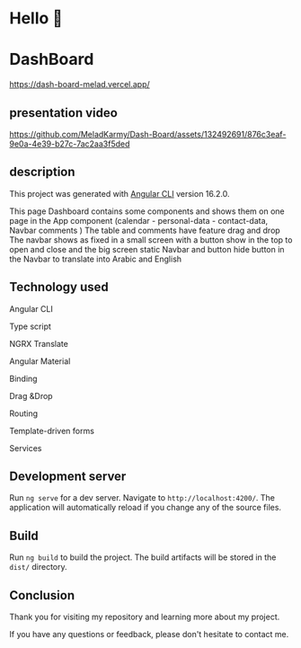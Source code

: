 # Hello 👋

# DashBoard

https://dash-board-melad.vercel.app/

## presentation video


https://github.com/MeladKarmy/Dash-Board/assets/132492691/876c3eaf-9e0a-4e39-b27c-7ac2aa3f5ded


## description 

This project was generated with [Angular CLI](https://github.com/angular/angular-cli) version 16.2.0.

This page Dashboard contains some components and shows them on one page in the App component (calendar - personal-data - contact-data, Navbar comments )
The table and comments have feature drag and drop
The navbar shows as fixed in a small screen with a button show in the top to open and close and the big screen static Navbar and button hide
button in the Navbar to translate into Arabic and English


## Technology used

Angular CLI

Type script

NGRX Translate

Angular Material

Binding

Drag &Drop

Routing

Template-driven forms

Services


## Development server

Run `ng serve` for a dev server. Navigate to `http://localhost:4200/`. The application will automatically reload if you change any of the source files.

## Build

Run `ng build` to build the project. The build artifacts will be stored in the `dist/` directory.


 ## Conclusion

 Thank you for visiting my repository and learning more about my project.

If you have any questions or feedback, please don't hesitate to contact me. 

